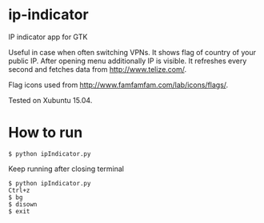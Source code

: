# ip-indicator
IP indicator app for GTK

Useful in case when often switching VPNs. It shows flag of country of your public IP. After opening menu additionally IP is visible.
It refreshes every second and fetches data from http://www.telize.com/. 

Flag icons used from http://www.famfamfam.com/lab/icons/flags/.

Tested on Xubuntu 15.04.

# How to run
    $ python ipIndicator.py
    
Keep running after closing terminal

    $ python ipIndicator.py
    Ctrl+z
    $ bg
    $ disown
    $ exit
